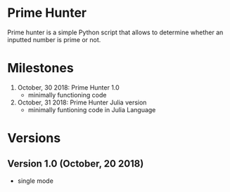 # Prime Hunter
Prime hunter is a simple Python script that allows to determine whether an inputted number is prime or not.

# Milestones 
1. October, 30 2018: Prime Hunter 1.0
   - minimally functioning code
2. October, 31 2018: Prime Hunter Julia version
   - minimally funtioning code in Julia Language

# Versions
## Version 1.0 (October, 20 2018)
- single mode

